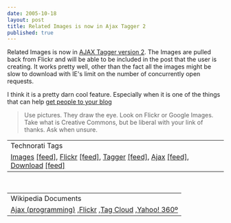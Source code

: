 ```yaml
---
date: 2005-10-18
layout: post
title: Related Images is now in Ajax Tagger 2
published: true
---
```

Related Images is now in <a href="http://www.kinlan.co.uk/AjaxExperiments/AjaxTag2">AJAX Tagger version 2</a>.  The Images are pulled back from Flickr and will be able to be included in the post that the user is creating.  It works pretty well, other than the fact all the images might be slow to download with IE's limit on the number of concurrently open requests.<p />I think it is a pretty darn cool feature.  Especially when it is one of the things that can help <a href="http://www.blogginghelp.com/2005/10/17/generating-traffic/">get people to your blog</a><br /><blockquote class="posterous_short_quote">Use pictures. They draw the eye. Look on Flickr or Google Images. Take what is Creative Commons, but be liberal with your link of thanks. Ask when unsure. </blockquote><p /><table class="TechnoratiHead TagHeader">
<tr><td>Technorati Tags</td></tr>
<tr class="Technorati"><td>
<a href="http://www.technorati.com/tag/Images" class="Tag" rel="tag">Images</a> <a href="http://feeds.technorati.com/feed/posts/tag/Images" class="Tag">[feed]</a>, <a href="http://www.technorati.com/tag/Flickr" class="Tag" rel="tag">Flickr</a> <a href="http://feeds.technorati.com/feed/posts/tag/Flickr" class="Tag">[feed]</a>, <a href="http://www.technorati.com/tag/Tagger" class="Tag" rel="tag">Tagger</a> <a href="http://feeds.technorati.com/feed/posts/tag/Tagger" class="Tag">[feed]</a>, <a href="http://www.technorati.com/tag/Ajax" class="Tag" rel="tag">Ajax</a> <a href="http://feeds.technorati.com/feed/posts/tag/Ajax" class="Tag">[feed]</a>, <a href="http://www.technorati.com/tag/Download" class="Tag" rel="tag">Download</a> <a href="http://feeds.technorati.com/feed/posts/tag/Download" class="Tag">[feed]</a>
</td></tr>
</table><br /><table class="TechnoratiHead TagHeader">
<tr><td>Wikipedia Documents</td></tr>
<tr class="Technorati"><td>
<a href="http://en.wikipedia.org/wiki/Ajax_(programming)">Ajax (programming)</a> ,<a href="http://en.wikipedia.org/wiki/Flickr">Flickr</a> ,<a href="http://en.wikipedia.org/wiki/Tag_cloud">Tag Cloud</a> ,<a href="http://en.wikipedia.org/wiki/Yahoo!_360%C2%B0">Yahoo! 360º</a>
</td></tr>
</table><div class="blogger-post-footer"><img class="posterous_download_image" src="https://blogger.googleusercontent.com/tracker/8109338-112966153492967354?l=www.kinlan.co.uk%2Findex.html" height="1" alt="" width="1" /></div>

